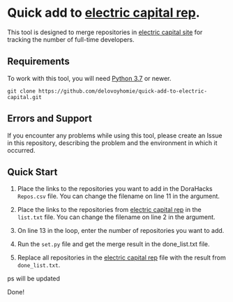 # Quick add to [electric capital rep](https://github.com/electric-capital/crypto-ecosystems/blob/master/data/ecosystems/t/ton.toml).

This tool is designed to merge repositories in [electric capital site](https://www.developerreport.com/ecosystems/ton) for tracking the number of full-time developers.

## Requirements

To work with this tool, you will need [Python 3.7](https://www.python.org/) or newer.

```git clone https://github.com/delovoyhomie/quick-add-to-electric-capital.git```

## Errors and Support
If you encounter any problems while using this tool, please create an Issue in this repository, describing the problem and the environment in which it occurred.

## Quick Start

1) Place the links to the repositories you want to add in the DoraHacks `Repos.csv` file.
You can change the filename on line 11 in the argument.

2) Place the links to the repositories from [electric capital rep](https://github.com/electric-capital/crypto-ecosystems/blob/master/data/ecosystems/t/ton.toml) in the `list.txt` file.
You can change the filename on line 2 in the argument.

3) On line 13 in the loop, enter the number of repositories you want to add.

4) Run the `set.py` file and get the merge result in the done_list.txt file.

5) Replace all repositories in the [electric capital rep](https://github.com/electric-capital/crypto-ecosystems/blob/master/data/ecosystems/t/ton.toml) file with the result from `done_list.txt`.

ps will be updated 

Done! 
